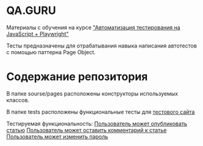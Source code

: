 # QA.GURU
Материалы с обучения на курсе ["Автоматизация тестирования на JavaScript + Playwright"](https://qa.guru/playwright_js)

Тесты предназначены для отрабатывания навыка написания автотестов с помощью паттерна Page Object.

# Содержание репозитория

В папке sourse/pages расположены конструкторы используемых классов.

В папке tests расположены функциональные тесты для  [тестового сайта](https://realworld.qa.guru/) 

Тестируемая функциональность:
[Пользователь может опубликовать статью](link_1)
[Пользователь может оставить комментарий к статье](link_2)
[Пользователь может изменить пароль](link_3)